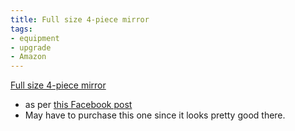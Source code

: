 ```yaml
---
title: Full size 4-piece mirror
tags:
- equipment
- upgrade
- Amazon
---
```

[Full size 4-piece mirror](https://www.amazon.com/dp/B0B58GQVLW/ref=nosim?tag=ffwf0f-20)
- as per [this Facebook post](https://www.facebook.com/groups/399267275508711/posts/535294815239289/)
- May have to purchase this one since it looks pretty good there.
